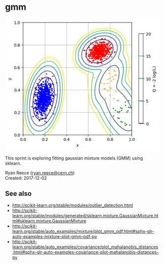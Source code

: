 gmm
===================================================

![example results](img/example-results.png)

This sprint is exploring fitting gaussian mixture models (GMM) using sklearn.

Ryan Reece  (<ryan.reece@cern.ch>)           
Created: 2017-12-02

See also
---------------------------------------------------

-   <http://scikit-learn.org/stable/modules/outlier_detection.html>
-   <http://scikit-learn.org/stable/modules/generated/sklearn.mixture.GaussianMixture.html#sklearn.mixture.GaussianMixture>
-   <http://scikit-learn.org/stable/auto_examples/mixture/plot_gmm_pdf.html#sphx-glr-auto-examples-mixture-plot-gmm-pdf-py>
-   <http://scikit-learn.org/stable/auto_examples/covariance/plot_mahalanobis_distances.html#sphx-glr-auto-examples-covariance-plot-mahalanobis-distances-py>


